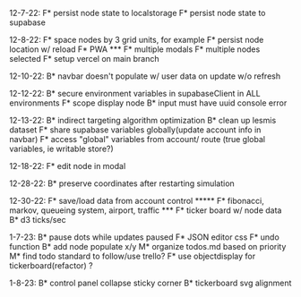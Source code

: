<!-- TODOS:
(F) Feature (B) Bugfix (M) Meta --> 
12-7-22:
F* persist node state to localstorage
F* persist node state to supabase

12-8-22:
F* space nodes by 3 grid units, for example
F* persist node location w/ reload
F* PWA
*** F* multiple modals
F* multiple nodes selected
F* setup vercel on main branch

12-10-22:
B* navbar doesn't populate w/ user data on update w/o refresh

12-12-22:
B* secure environment variables in supabaseClient in ALL environments
F* scope display node
B* input must have uuid console error

12-13-22:
B* indirect targeting algorithm optimization
B* clean up lesmis dataset
F* share supabase variables globally(update account info in navbar)
F* access "global" variables from account/ route (true global variables, ie writable store?)

12-18-22:
F* edit node in modal

12-28-22:
B* preserve coordinates after restarting simulation

12-30-22:
F* save/load data from account control
***** F* fibonacci, markov, queueing system, airport, traffic
*** F* ticker board w/ node data
B* d3 ticks/sec

1-7-23:
B* pause dots while updates paused
F* JSON editor css
F* undo function
B* add node populate x/y
M* organize todos.md based on priority
M* find todo standard to follow/use trello?
F* use objectdisplay for tickerboard(refactor) ?

1-8-23:
B* control panel collapse sticky corner
B* tickerboard svg alignment